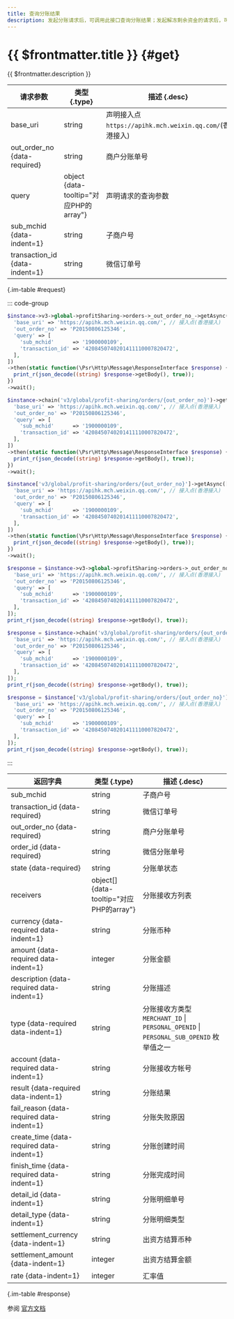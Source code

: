 ```yaml
---
title: 查询分账结果
description: 发起分账请求后，可调用此接口查询分账结果；发起解冻剩余资金的请求后，可调用此接口查询解冻剩余资金的结果。
---
```


# {{ $frontmatter.title }} {#get}

{{ $frontmatter.description }}

| 请求参数 | 类型 {.type} | 描述 {.desc}
| --- | --- | ---
| base_uri | string | 声明接入点`https://apihk.mch.weixin.qq.com/`(香港接入)
| out_order_no {data-required} | string | 商户分账单号
| query | object {data-tooltip="对应PHP的array"} | 声明请求的查询参数
| sub_mchid {data-indent=1} | string | 子商户号
| transaction_id {data-indent=1} | string | 微信订单号

{.im-table #request}

::: code-group

```php [异步纯链式]
$instance->v3->global->profitSharing->orders->_out_order_no_->getAsync([
  'base_uri' => 'https://apihk.mch.weixin.qq.com/', // 接入点(香港接入)
  'out_order_no' => 'P20150806125346',
  'query' => [
    'sub_mchid'      => '1900000109',
    'transaction_id' => '4208450740201411110007820472',
  ],
])
->then(static function(\Psr\Http\Message\ResponseInterface $response) {
  print_r(json_decode((string) $response->getBody(), true));
})
->wait();
```

```php [异步声明式]
$instance->chain('v3/global/profit-sharing/orders/{out_order_no}')->getAsync([
  'base_uri' => 'https://apihk.mch.weixin.qq.com/', // 接入点(香港接入)
  'out_order_no' => 'P20150806125346',
  'query' => [
    'sub_mchid'      => '1900000109',
    'transaction_id' => '4208450740201411110007820472',
  ],
])
->then(static function(\Psr\Http\Message\ResponseInterface $response) {
  print_r(json_decode((string) $response->getBody(), true));
})
->wait();
```

```php [异步属性式]
$instance['v3/global/profit-sharing/orders/{out_order_no}']->getAsync([
  'base_uri' => 'https://apihk.mch.weixin.qq.com/', // 接入点(香港接入)
  'out_order_no' => 'P20150806125346',
  'query' => [
    'sub_mchid'      => '1900000109',
    'transaction_id' => '4208450740201411110007820472',
  ],
])
->then(static function(\Psr\Http\Message\ResponseInterface $response) {
  print_r(json_decode((string) $response->getBody(), true));
})
->wait();
```

```php [同步纯链式]
$response = $instance->v3->global->profitSharing->orders->_out_order_no_->get([
  'base_uri' => 'https://apihk.mch.weixin.qq.com/', // 接入点(香港接入)
  'out_order_no' => 'P20150806125346',
  'query' => [
    'sub_mchid'      => '1900000109',
    'transaction_id' => '4208450740201411110007820472',
  ],
]);
print_r(json_decode((string) $response->getBody(), true));
```

```php [同步声明式]
$response = $instance->chain('v3/global/profit-sharing/orders/{out_order_no}')->get([
  'base_uri' => 'https://apihk.mch.weixin.qq.com/', // 接入点(香港接入)
  'out_order_no' => 'P20150806125346',
  'query' => [
    'sub_mchid'      => '1900000109',
    'transaction_id' => '4208450740201411110007820472',
  ],
]);
print_r(json_decode((string) $response->getBody(), true));
```

```php [同步属性式]
$response = $instance['v3/global/profit-sharing/orders/{out_order_no}']->get([
  'base_uri' => 'https://apihk.mch.weixin.qq.com/', // 接入点(香港接入)
  'out_order_no' => 'P20150806125346',
  'query' => [
    'sub_mchid'      => '1900000109',
    'transaction_id' => '4208450740201411110007820472',
  ],
]);
print_r(json_decode((string) $response->getBody(), true));
```

:::

| 返回字典 | 类型 {.type} | 描述 {.desc}
| --- | --- | ---
| sub_mchid | string | 子商户号
| transaction_id {data-required} | string | 微信订单号
| out_order_no {data-required} | string | 商户分账单号
| order_id {data-required} | string | 微信分账单号
| state {data-required} | string | 分账单状态
| receivers | object[] {data-tooltip="对应PHP的array"} | 分账接收方列表
| currency {data-required data-indent=1} | string | 分账币种
| amount {data-required data-indent=1} | integer | 分账金额
| description {data-required data-indent=1} | string | 分账描述
| type {data-required data-indent=1} | string | 分账接收方类型<br/>`MERCHANT_ID` \| `PERSONAL_OPENID` \| `PERSONAL_SUB_OPENID` 枚举值之一
| account {data-required data-indent=1} | string | 分账接收方帐号
| result {data-required data-indent=1} | string | 分账结果
| fail_reason {data-required data-indent=1} | string | 分账失败原因
| create_time {data-required data-indent=1} | string | 分账创建时间
| finish_time {data-required data-indent=1} | string | 分账完成时间
| detail_id {data-indent=1} | string | 分账明细单号
| detail_type {data-indent=1} | string | 分账明细类型
| settlement_currency {data-indent=1} | string | 出资方结算币种
| settlement_amount {data-indent=1} | integer | 出资方结算金额
| rate {data-indent=1} | integer | 汇率值

{.im-table #response}

参阅 [官方文档](https://pay.weixin.qq.com/doc/global/v3/zh/4013024900)
